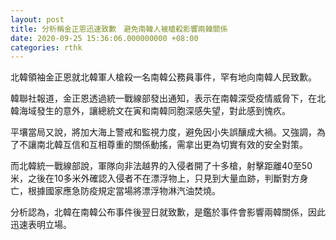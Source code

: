 ```yaml
---
layout: post
title: 分析稱金正恩迅速致歉　避免南韓人被槍殺影響兩韓關係
date: 2020-09-25 15:36:06.000000000 +08:00
categories: rthk
---
```


北韓領袖金正恩就北韓軍人槍殺一名南韓公務員事件，罕有地向南韓人民致歉。

韓聯社報道，金正恩透過統一戰線部發出通知，表示在南韓深受疫情威脅下，在北韓海域發生的意外，讓總統文在寅和南韓同胞深感失望，對此感到愧疚。

平壤當局又說，將加大海上警戒和監視力度，避免因小失誤釀成大禍。又強調，為了不讓南北韓互信和互相尊重的關係動搖，需拿出更為切實有效的安全對策。

而北韓統一戰線部說，軍隊向非法越界的入侵者開了十多槍，射擊距離40至50米，之後在10多米外確認入侵者不在漂浮物上，只見到大量血跡，判斷對方身亡，根據國家應急防疫規定當場將漂浮物淋汽油焚燒。

分析認為，北韓在南韓公布事件後翌日就致歉，是鑑於事件會影響兩韓關係，因此迅速表明立場。
